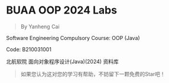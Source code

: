 # BUAA OOP 2024 Labs

> By Yanheng Cai

Software Engineering Compulsory Course: OOP (Java)

Code: B210031001

北航软院 面向对象程序设计(Java)(2024)  资料库

> 如果您认为这对您的学习有帮助，不妨留下一颗免费的Star吧！
